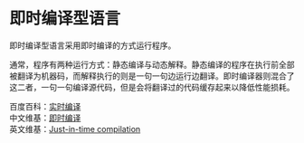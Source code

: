 # 即时编译型语言

即时编译型语言采用即时编译的方式运行程序。

通常，程序有两种运行方式：静态编译与动态解释。静态编译的程序在执行前全部被翻译为机器码，而解释执行的则是一句一句边运行边翻译。即时编译器则混合了这二者，一句一句编译源代码，但是会将翻译过的代码缓存起来以降低性能损耗。

百度百科：[实时编译](https://baike.baidu.com/item/实时编译)  
中文维基：[即时编译](https://zh.wikipedia.org/wiki/即時編譯)  
英文维基：[Just-in-time compilation](https://en.wikipedia.org/wiki/Just-in-time_compilation)
